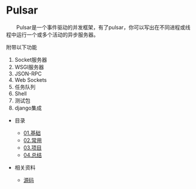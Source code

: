 # Pulsar

　　Pulsar是一个事件驱动的并发框架，有了pulsar，你可以写出在不同进程或线程中运行一个或多个活动的异步服务器。

附带以下功能

1. Socket服务器
2. WSGI服务器
3. JSON-RPC
4. Web Sockets
5. 任务队列
6. Shell
7. 测试包
8. django集成

* 目录
    * [01.基础](01.Basic)
    * [02.常用](02.Framework)
    * [03.项目](03.Project)
    * [04.总结](04.Summary)

* 相关资料
    * [源码](https://github.com/quantmind/pulsar)